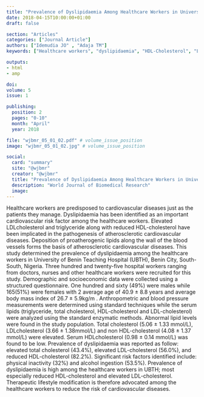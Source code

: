 ```yaml
---
title: "Prevalence of Dyslipidaemia Among Healthcare Workers in University of Benin Teaching Hospital Benin City Nigeria"
date: 2018-04-15T10:00:00+01:00
draft: false

section: "Articles"
categories: ["Journal Article"]
authors: ["Idemudia JO" , "Adaja TM"]
keywords: ["Healthcare workers", "dyslipidaemia", "HDL-Cholesterol", "LDL-Cholestero"]

outputs: 
- html
- amp

doi:
volume: 5
issue: 1

publishing:
  position: 2
  pages: "0-10"
  month: "April"
  year: 2018

file: "wjbmr_05_01_02.pdf" # volume_issue_position
image: "wjbmr_05_01_02.jpg" # volume_issue_position

social:
  card: "summary"
  site: "@wjbmr"
  creator: "@wjbmr"
  title: "Prevalence of Dyslipidaemia Among Healthcare Workers in University of Benin Teaching Hospital Benin City Nigeria"
  description: "World Journal of Biomedical Research"
  image:
---
```

Healthcare workers are predisposed to cardiovascular diseases just as the patients they manage. Dyslipidaemia
has been identified as an important cardiovascular risk factor among the healthcare workers. Elevated LDLcholesterol and triglyceride along with reduced HDL-cholesterol have been implicated in the pathogenesis of
atherosclerotic cardiovascular diseases. Deposition of proatherogenic lipids along the wall of the blood vessels
forms the basis of atherosclerotic cardiovascular diseases. This study determined the prevalence of
dyslipidaemia among the healthcare workers in University of Benin Teaching Hospital (UBTH), Benin City,
South-South, Nigeria. Three hundred and twenty-five hospital workers ranging from doctors, nurses and other
healthcare workers were recruited for this study. Demographic and socioeconomic data were collected using a
structured questionnaire. One hundred and sixty (49%) were males while 165(51%) were females with
2
average age of 40.9 ± 8.8 years and average body mass index of 26.7 ± 5.9kg/m . Anthropometric and blood
pressure measurements were determined using standard techniques while the serum lipids (triglyceride, total
cholesterol, HDL-cholesterol and LDL-cholesterol) were analyzed using the standard enzymatic methods.
Abnormal lipid levels were found in the study population. Total cholesterol (5.06 ± 1.33 mmol/L), LDLcholesterol (3.66 ± 1.38mmol/L) and non HDL-cholesterol (4.08 ± 1.37 mmol/L) were elevated. Serum HDLcholesterol (0.98 ± 0.14 mmol/L) was found to be low. Prevalence of dyslipidaemia was reported as follow:
elevated total cholesterol (43.4%), elevated LDL-cholesterol (56.0%), and reduced HDL-cholesterol (82.2%).
Significant risk factors identified include: physical inactivity (32%) and alcohol ingestion (53.5%). Prevalence
of dyslipidaemia is high among the healthcare workers in UBTH; most especially reduced HDL-cholesterol
and elevated LDL-cholesterol. Therapeutic lifestyle modification is therefore advocated among the healthcare
workers to reduce the risk of cardiovascular diseases.